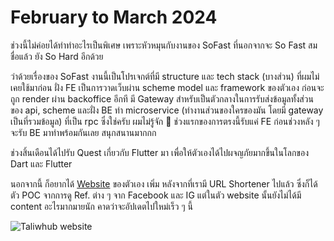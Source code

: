 # February to March 2024

ช่วงนี้ไม่ค่อยได้ทำทำอะไรเป็นพิเศษ เพราะหัวหมุนกับงานของ SoFast ที่นอกจากจะ So Fast สมชื่อแล้ว ยัง So Hard อีกด้วย

ว่าด้วยเรื่องของ SoFast งานนี้เป็นโปรเจกต์ที่มี structure และ tech stack (บางส่วน) ที่ผมไม่เคยใช้มาก่อน ฝั่ง FE เป็นการวาดเว็บผ่าน scheme model และ framework ของตัวเอง ก่อนจะถูก render ผ่าน backoffice อีกที มี Gateway สำหรับเป็นตัวกลางในการรับส่งข้อมูลทั้งส่วนของ api, scheme และฝั่ง BE ทำ microservice (ทำงานส่วนของใครของมัน โดยมี gateway เป็นที่รวมข้อมูล) ที่เป็น rpc ซึ่งใช่ครับ ผมไม่รู้จัก 🤣 ช่วงแรกของการตรงนี้รับแค่ FE ก่อนช่วงหลัง ๆ จะรับ BE มาทำพร้อมกันเลย สนุกสนานมากกก

ช่วงสิ้นเดือนได้ไปรับ Quest เกี่ยวกับ Flutter มา เพื่อให้ตัวเองได้ไปผจญภัยมากขึ้นในโลกของ Dart และ Flutter

นอกจากนี้ ก็อยากได้ [Website](https://taliwhub.dev/) ของตัวเอง เพิ่ม หลังจากที่เรามี URL Shortener ไปแล้ว ซึ่งก็ได้ตัว POC จากการดู Ref. ต่าง ๆ จาก Facebook และ IG แต่ในตัว website นั้นยังไม่ได้มี content อะไรมากมายนัก คาดว่าจะอัปเดตไปใหม่เร็ว ๆ นี้

![Taliwhub website](/images/2024/february/taliwhub-website.png)